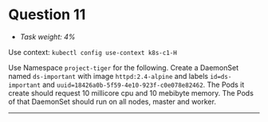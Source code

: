 # Question 11

- *Task weight: 4%*

Use context: `kubectl config use-context k8s-c1-H`

Use Namespace `project-tiger` for the following. Create a DaemonSet named `ds-important` with image `httpd:2.4-alpine` and labels `id=ds-important` and `uuid=18426a0b-5f59-4e10-923f-c0e078e82462`. The Pods it create should request 10 millicore cpu and 10 mebibyte memory. The Pods of that DaemonSet should run on all nodes, master and worker.

---
